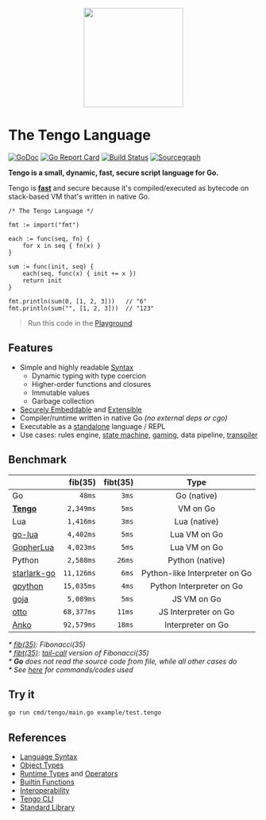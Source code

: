<p align="center">
  <img src="https://raw.githubusercontent.com/d5/tengolang.com/master/logo_400.png" width="200" height="200">
</p>

# The Tengo Language

[![GoDoc](https://godoc.org/github.com/d5/tengo?status.svg)](https://godoc.org/github.com/d5/tengo/script)
[![Go Report Card](https://goreportcard.com/badge/github.com/d5/tengo)](https://goreportcard.com/report/github.com/d5/tengo)
[![Build Status](https://travis-ci.org/d5/tengo.svg?branch=master)](https://travis-ci.org/d5/tengo)
[![Sourcegraph](https://sourcegraph.com/github.com/d5/tengo/-/badge.svg)](https://sourcegraph.com/github.com/d5/tengo?badge)

**Tengo is a small, dynamic, fast, secure script language for Go.** 

Tengo is **[fast](#benchmark)** and secure because it's compiled/executed as bytecode on stack-based VM that's written in native Go.

```golang
/* The Tengo Language */

fmt := import("fmt")

each := func(seq, fn) {
    for x in seq { fn(x) }
}

sum := func(init, seq) {
    each(seq, func(x) { init += x })
    return init
}

fmt.println(sum(0, [1, 2, 3]))   // "6"
fmt.println(sum("", [1, 2, 3]))  // "123"
```

> Run this code in the [Playground](https://tengolang.com/?s=0c8d5d0d88f2795a7093d7f35ae12c3afa17bea3)

## Features

- Simple and highly readable [Syntax](https://github.com/d5/tengo/blob/master/docs/tutorial.md)
  - Dynamic typing with type coercion
  - Higher-order functions and closures
  - Immutable values
  - Garbage collection
- [Securely Embeddable](https://github.com/d5/tengo/blob/master/docs/interoperability.md) and [Extensible](https://github.com/d5/tengo/blob/master/docs/objects.md)
- Compiler/runtime written in native Go _(no external deps or cgo)_
- Executable as a [standalone](https://github.com/d5/tengo/blob/master/docs/tengo-cli.md) language / REPL
- Use cases: rules engine, [state machine](https://github.com/d5/go-fsm), [gaming](https://github.com/d5/pbr), data pipeline, [transpiler](https://github.com/d5/tengo2lua)

## Benchmark

| | fib(35) | fibt(35) |  Type  |
| :--- |    ---: |     ---: |  :---: |
| Go | `48ms` | `3ms` | Go (native) |
| [**Tengo**](https://github.com/d5/tengo) | `2,349ms` | `5ms` | VM on Go |
| Lua | `1,416ms` | `3ms` | Lua (native) |
| [go-lua](https://github.com/Shopify/go-lua) | `4,402ms` | `5ms` | Lua VM on Go |
| [GopherLua](https://github.com/yuin/gopher-lua) | `4,023ms` | `5ms` | Lua VM on Go |
| Python | `2,588ms` | `26ms` | Python (native) |
| [starlark-go](https://github.com/google/starlark-go) | `11,126ms` | `6ms` | Python-like Interpreter on Go |
| [gpython](https://github.com/go-python/gpython) | `15,035ms` | `4ms` | Python Interpreter on Go |
| [goja](https://github.com/dop251/goja) | `5,089ms` | `5ms` | JS VM on Go |
| [otto](https://github.com/robertkrimen/otto) | `68,377ms` | `11ms` | JS Interpreter on Go |
| [Anko](https://github.com/mattn/anko) | `92,579ms` | `18ms` | Interpreter on Go |

_* [fib(35)](https://github.com/d5/tengobench/blob/master/code/fib.tengo): Fibonacci(35)_  
_* [fibt(35)](https://github.com/d5/tengobench/blob/master/code/fibtc.tengo): [tail-call](https://en.wikipedia.org/wiki/Tail_call) version of Fibonacci(35)_  
_* **Go** does not read the source code from file, while all other cases do_  
_* See [here](https://github.com/d5/tengobench) for commands/codes used_

## Try it

```bash
go run cmd/tengo/main.go example/test.tengo
```

## References

- [Language Syntax](https://github.com/d5/tengo/blob/master/docs/tutorial.md)
- [Object Types](https://github.com/d5/tengo/blob/master/docs/objects.md)
- [Runtime Types](https://github.com/d5/tengo/blob/master/docs/runtime-types.md) and [Operators](https://github.com/d5/tengo/blob/master/docs/operators.md)
- [Builtin Functions](https://github.com/d5/tengo/blob/master/docs/builtins.md)
- [Interoperability](https://github.com/d5/tengo/blob/master/docs/interoperability.md)
- [Tengo CLI](https://github.com/d5/tengo/blob/master/docs/tengo-cli.md)
- [Standard Library](https://github.com/d5/tengo/blob/master/docs/stdlib.md)

